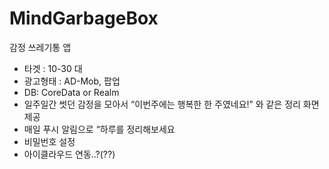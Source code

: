 # MindGarbageBox

감정 쓰레기통 앱

- 타겟 : 10-30 대
- 광고형태 : AD-Mob, 팝업
- DB: CoreData or Realm
- 일주일간 썻던 감정을 모아서 “이번주에는 행복한 한 주였네요!” 와 같은 정리 화면 제공
- 매일 푸시 알림으로 “하루를 정리해보세요
- 비밀번호 설정
- 아이클라우드 연동..?(??)

